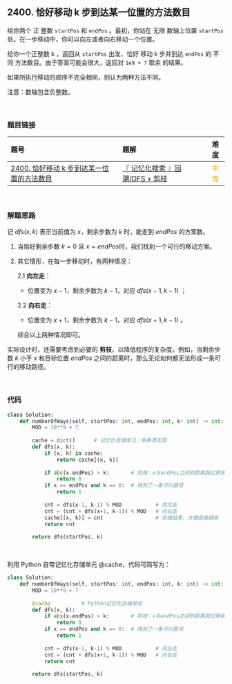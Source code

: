 
## 2400. 恰好移动 k 步到达某一位置的方法数目

给你两个 正 整数 `startPos` 和 `endPos` 。最初，你站在 无限 数轴上位置 `startPos` 处。在一步移动中，你可以向左或者向右移动一个位置。

给你一个正整数 k ，返回从 `startPos` 出发、恰好 移动 k 步并到达 `endPos` 的 不同 方法数目。由于答案可能会很大，返回对 `1e9 + 7` 取余 的结果。

如果所执行移动的顺序不完全相同，则认为两种方法不同。

注意：数轴包含负整数。
 


<br>

### 题目链接

| 题号 |  题解 | 难度 |
| :-----| :---- | :----: |
| [2400. 恰好移动 k 步到达某一位置的方法数目](https://leetcode.cn/problems/number-of-ways-to-reach-a-position-after-exactly-k-steps/description/) |  [『 记忆化搜索 』回溯/DFS + 剪枝](https://leetcode.cn/problems/number-of-ways-to-reach-a-position-after-exactly-k-steps/solutions/1799445/by-flix-m1pp/) | <font color="orange"> 中等 </font> |

<br>




### 解题思路


记 $dfs(x, k)$ 表示当前值为 $x$，剩余步数为 $k$ 时，能走到 $endPos$ 的方案数。

1. 当恰好剩余步数 $k=0$ 且 $x=endPos$时，我们找到一个可行的移动方案。

2. 其它情形，在每一步移动时，有两种情况：
    
    2.1 **向左走**：
    * 位置变为 $x-1$，剩余步数为 $k-1$，对应 $dfs(x-1, k-1)$ ；
    
    2.2 **向右走**：
    * 位置变为 $x+1$，剩余步数为 $k-1$，对应 $dfs(x+1, k-1)$ 。

    综合以上两种情况即可。


实际设计时，还需要考虑到必要的 **剪枝**，以降低程序的复杂度。例如，当剩余步数 $k$ 小于 $x$ 和目标位置 $endPos$ 之间的距离时，那么无论如何都无法形成一条可行的移动路径。
    



<br>

### 代码

```Python []
class Solution:
    def numberOfWays(self, startPos: int, endPos: int, k: int) -> int:
        MOD = 10**9 + 7
        
        cache = dict()      # 记忆化存储单元：哈希表实现
        def dfs(x, k):
            if (x, k) in cache:
                return cache[(x, k)]
            
            if abs(x-endPos) > k:       # 剪枝：x与endPos之间的距离超过剩余步数
                return 0
            if x == endPos and k == 0:  # 找到了一条可行路径
                return 1
            
            cnt = dfs(x-1, k-1) % MOD           # 向左走
            cnt = (cnt + dfs(x+1, k-1)) % MOD   # 向右走
            cache[(x, k)] = cnt                 # 存储结果，方便直接调用
            return cnt
        
        return dfs(startPos, k)
```
<br>

利用 Python 自带记忆化存储单元 @cache，代码可简写为：

```Python []
class Solution:
    def numberOfWays(self, startPos: int, endPos: int, k: int) -> int:
        MOD = 10**9 + 7
        
        @cache          # Python记忆化存储单元
        def dfs(x, k):
            if abs(x-endPos) > k:       # 剪枝：x与endPos之间的距离超过剩余步数
                return 0
            if x == endPos and k == 0:  # 找到了一条可行路径
                return 1
            
            cnt = dfs(x-1, k-1) % MOD           # 向左走
            cnt = (cnt + dfs(x+1, k-1)) % MOD   # 向右走
            return cnt
        
        return dfs(startPos, k)
```